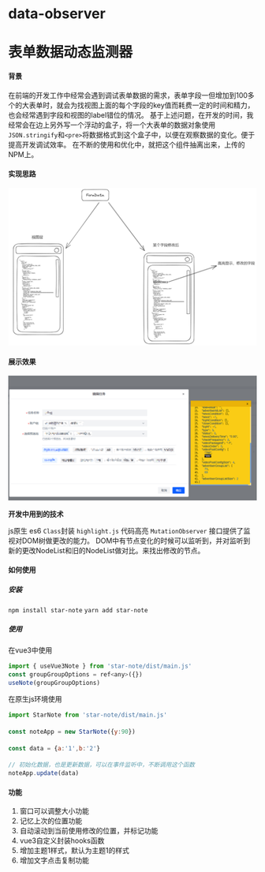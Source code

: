 # data-observer
# 表单数据动态监测器



#### 背景
在前端的开发工作中经常会遇到调试表单数据的需求，表单字段一但增加到100多个的大表单时，就会为找视图上面的每个字段的key值而耗费一定的时间和精力，也会经常遇到字段和视图的label错位的情况。
基于上述问题，在开发的时间，我经常会在边上另外写一个浮动的盒子，将一个大表单的数据对象使用 `JSON.stringify`和`<pre>`将数据格式到这个盒子中，以便在观察数据的变化。便于提高开发调试效率。
在不断的使用和优化中，就把这个组件抽离出来，上传的NPM上。

#### 实现思路
![/assets/1.png](assets/1.png)

#### 展示效果
![/assets/Snipaste_2023-10-30_11-30-37.png](assets/Snipaste_2023-10-30_11-30-37.png)

**开发中用到的技术**

js原生 es6 `Class`封装
`highlight.js` 代码高亮
`MutationObserver` 接口提供了监视对DOM树做更改的能力。
DOM中有节点变化的时候可以监听到，并对监听到新的更改NodeList和旧的NodeList做对比。来找出修改的节点。




#### 如何使用

##### 安装

`npm install star-note`
` yarn add star-note `

##### 使用
在vue3中使用
```javascript
import { useVue3Note } from 'star-note/dist/main.js'
const groupGroupOptions = ref<any>({})
useNote(groupGroupOptions)
```
在原生js环境使用
```javascript
import StarNote from 'star-note/dist/main.js'

const noteApp = new StarNote({y:90})

const data = {a:'1',b:'2'}

// 初始化数据，也是更新数据，可以在事件监听中，不断调用这个函数
noteApp.update(data)


```
 



#### 功能

1. 窗口可以调整大小功能
2. 记忆上次的位置功能
3. 自动滚动到当前使用修改的位置，并标记功能
4. vue3自定义封装hooks函数
5. 增加主题1样式，默认为主题1的样式
6. 增加文字点击复制功能









